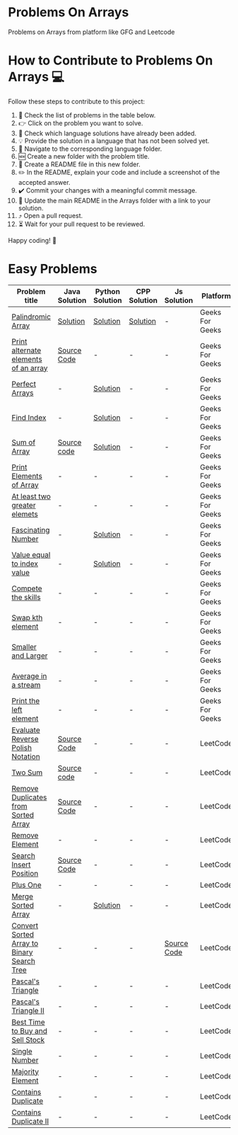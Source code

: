# Problems On Arrays 
 Problems on Arrays from platform like GFG and Leetcode
# How to Contribute to Problems On Arrays :computer:

Follow these steps to contribute to this project:

1. :mag_right: Check the list of problems in the table below.
2. :point_right: Click on the problem you want to solve.
3. :eyes: Check which language solutions have already been added.
4. :bulb: Provide the solution in a language that has not been solved yet.
5. :file_folder: Navigate to the corresponding language folder.
6. :new: Create a new folder with the problem title.
7. :memo: Create a README file in this new folder.
8. :pencil2: In the README, explain your code and include a screenshot of the accepted answer.
9. :heavy_check_mark: Commit your changes with a meaningful commit message.
10. :link: Update the main README in the Arrays folder with a link to your solution.
11. :arrow_heading_up: Open a pull request.
12. :hourglass_flowing_sand: Wait for your pull request to be reviewed.

Happy coding! :rocket:

<p align="center">
  <h1>Easy Problems</h1>
</p>

| Problem title | Java Solution | Python Solution | CPP Solution | Js Solution |  Platform  |
| ------------- | ------------- | --------------- | ------------ | ----------- |  ----------- |
| [Palindromic Array](https://www.geeksforgeeks.org/problems/palindromic-array-1587115620/1?page=1&category=Arrays&difficulty=School,Easy&sortBy=difficulty)  |    [Solution](https://github.com/Lets-code-with-us/DSA-Cracker-/blob/main/Arrays/Java/Palindromic%20Array/Palindromic%20Array.java)           | [Solution](https://www.geeksforgeeks.org/problems/palindromic-array-1587115620/1?page=1&category=Arrays&difficulty=School,Easy&sortBy=difficulty)              |   [Solution](https://github.com/Lets-code-with-us/DSA-Cracker/tree/main/Arrays/CPP/Palindromic%20Array)   |   -  |  Geeks For  Geeks  |
|  [Print alternate elements of an array](https://www.geeksforgeeks.org/problems/print-alternate-elements-of-an-array/1?page=1&category=Arrays&difficulty=School,Basic,Easy&sortBy=difficulty)           |   [Source Code](https://github.com/dhruvabhat24/DSA-Cracker-/tree/main/Arrays/Java/Print%20alternate%20elements%20of%20an%20array)            |      -           |        -      |     -        |    Geeks For Geeks       |
|  [Perfect Arrays](https://www.geeksforgeeks.org/problems/perfect-arrays4645/1?page=1&category=Arrays&sortBy=difficulty)             |       -        |     [Solution](https://www.geeksforgeeks.org/problems/perfect-arrays4645/1?page=1&category=Arrays&sortBy=difficulty)         |      -        |       -      |  Geeks For Geeks         |
| [Find Index](https://www.geeksforgeeks.org/problems/find-index4752/1?page=1&category=Arrays&sortBy=difficulty)   |   -     |     [Solution](https://www.geeksforgeeks.org/problems/find-index4752/1?page=1&category=Arrays&sortBy=difficulty)      |   -  |   -  |   Geeks For Geeks        |
|  [Sum of Array](https://www.geeksforgeeks.org/problems/sum-of-array2326/1?page=1&category=Arrays&sortBy=difficulty)             |     [Source code](https://github.com/Lets-code-with-us/DSA-Cracker/tree/main/Arrays/Java/Sum%20of%20Array)         | [Solution](https://www.geeksforgeeks.org/problems/sum-of-array2326/1?page=1&category=Arrays&sortBy=difficulty)   |       -       |    -         |   Geeks For Geeks        |
|   [Print Elements of Array](https://www.geeksforgeeks.org/problems/print-elements-of-array4910/1?page=1&category=Arrays&sortBy=difficulty)            |      -         |       -          |       -       |    -         |   Geeks For Geeks        |
|     [At least two greater elemets](https://www.geeksforgeeks.org/problems/at-least-two-greater-elements4625/1?page=1&category=Arrays&sortBy=difficulty)          |      -         |       -          |       -       |    -         |   Geeks For Geeks        |
|   [Fascinating Number](https://www.geeksforgeeks.org/problems/fascinating-number3751/1?page=1&category=Arrays&sortBy=difficulty)            |      -         | [Solution](https://www.geeksforgeeks.org/problems/fascinating-number3751/1?page=1&category=Arrays&sortBy=difficulty)          |       -       |    -         |   Geeks For Geeks        |
|   [Value equal to index value](https://www.geeksforgeeks.org/problems/value-equal-to-index-value1330/1?page=1&category=Arrays&sortBy=difficulty)            |   -         | [Solution](https://www.geeksforgeeks.org/problems/value-equal-to-index-value1330/1?page=1&category=Arrays&sortBy=difficulty)          |       -       |    -         |   Geeks For Geeks        |
|   [Compete the skills](https://www.geeksforgeeks.org/problems/compete-the-skills5807/1?page=1&category=Arrays&sortBy=difficulty)            |      -         |       -          |       -       |    -         |   Geeks For Geeks        |
|   [Swap kth element](https://www.geeksforgeeks.org/problems/swap-kth-elements5500/1?page=1&category=Arrays&sortBy=difficulty)               |      -         |       -          |       -       |    -         |   Geeks For Geeks        |
|   [Smaller and Larger](https://www.geeksforgeeks.org/problems/smaller-and-larger4005/1?page=1&category=Arrays&sortBy=difficulty)            |      -         |       -          |       -       |    -         |   Geeks For Geeks        |
|    [Average in a stream](https://www.geeksforgeeks.org/problems/average4856/1?page=1&category=Arrays&sortBy=difficulty)           |      -         |       -          |       -       |    -         |   Geeks For Geeks        |
|   [Print the left element](https://www.geeksforgeeks.org/problems/print-the-left-element2009/1?page=1&category=Arrays&sortBy=difficulty)            |      -         |       -          |       -       |    -         |   Geeks For Geeks        |
|  [Evaluate Reverse Polish Notation](https://leetcode.com/problems/evaluate-reverse-polish-notation/description/?envType=daily-question&envId=2024-01-30)             |      [Source Code](https://github.com/dhruvabhat24/DSA-Cracker-/tree/main/Arrays/Java/Evaluate%20Reverse%20Polish%20Notation)         |       -          |       -       |    -         |   LeetCode        |
|  [Two Sum](https://leetcode.com/problems/two-sum/description/)             | [Source code](https://github.com/dhruvabhat24/DSA-Cracker-/tree/main/Arrays/Java/Two%20Sum) |       -          |       -       |    -         |   LeetCode        |
|  [Remove Duplicates from Sorted Array](https://leetcode.com/problems/remove-duplicates-from-sorted-array/description/)             |  [Source Code](https://github.com/dhruvabhat24/DSA-Cracker-/tree/main/Arrays/Java/Remove%20Duplicates%20from%20Sorted%20Array)  |       -          |       -       |    -         |   LeetCode        |
|  [Remove Element](https://leetcode.com/problems/remove-element/description/)             |      -         |       -          |       -       |    -         |   LeetCode        |
| [Search Insert Position](https://leetcode.com/problems/search-insert-position/description/)              |      [Source Code](https://github.com/dhruvabhat24/DSA-Cracker-/tree/main/Arrays/Java/Search%20Insert%20Position)         |       -          |       -       |    -         |   LeetCode        |
| [Plus One](https://leetcode.com/problems/plus-one/description/)              |      -         |       -          |       -       |    -         |   LeetCode        |
| [Merge Sorted Array](https://leetcode.com/problems/merge-sorted-array/description/)              |      -         | [Solution](https://leetcode.com/problems/merge-sorted-array/)          |       -       |    -         |   LeetCode        |
| [Convert Sorted Array to Binary Search Tree](https://leetcode.com/problems/convert-sorted-array-to-binary-search-tree/description/)              |      -         |       -          |       -       |  [Source Code](https://github.com/dhruvabhat24/DSA-Cracker-/tree/main/Arrays/JavaScript/Convert%20Sorted%20Array%20to%20Binary%20Search%20Tree)  |   LeetCode        |
|  [Pascal's Triangle](https://leetcode.com/problems/pascals-triangle/description/)             |      -         |       -          |       -       |    -         |   LeetCode        |
| [Pascal's Triangle II](https://leetcode.com/problems/pascals-triangle-ii/description/)              |      -         |       -          |       -       |    -         |   LeetCode        |
| [Best Time to Buy and Sell Stock](https://leetcode.com/problems/best-time-to-buy-and-sell-stock/description/)              |      -         |       -          |       -       |    -         |   LeetCode        |
|  [Single Number](https://leetcode.com/problems/single-number/description/)             |      -         |       -          |       -       |    -         |   LeetCode        |
| [Majority Element](https://leetcode.com/problems/majority-element/description/)              |      -         |       -          |       -       |    -         |   LeetCode        |
|  [Contains Duplicate](https://leetcode.com/problems/contains-duplicate/description/)             |      -         |       -          |       -       |    -         |   LeetCode        |
| [Contains Duplicate II](https://leetcode.com/problems/contains-duplicate-ii/description/)              |      -         |       -          |       -       |    -         |   LeetCode        |
<!-- >
|               |      -         |       -          |       -       |    -         |   Geeks For Geeks        |
|               |      -         |       -          |       -       |    -         |   Geeks For Geeks        |
|               |      -         |       -          |       -       |    -         |   Geeks For Geeks        |
|               |      -         |       -          |       -       |    -         |   Geeks For Geeks        |
|               |      -         |       -          |       -       |    -         |   Geeks For Geeks        |
|               |      -         |       -          |       -       |    -         |   Geeks For Geeks        |
|               |      -         |       -          |       -       |    -         |   Geeks For Geeks        |
|               |      -         |       -          |       -       |    -         |   Geeks For Geeks        |
|               |      -         |       -          |       -       |    -         |   Geeks For Geeks        |
|               |      -         |       -          |       -       |    -         |   Geeks For Geeks        |
|               |      -         |       -          |       -       |    -         |   Geeks For Geeks        |
-- >
